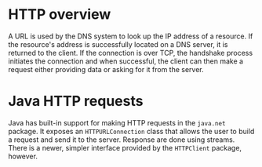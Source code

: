 # HTTP overview

A URL is used by the DNS system to look up the IP address of a resource. If the resource's address is successfully located on a DNS server, it is returned to the client. If the connection is over TCP, the handshake process initiates the connection and when successful, the client can then make a request either providing data or asking for it from the server.

# Java HTTP requests

Java has built-in support for making HTTP requests in the `java.net` package. It exposes an `HTTPURLConnection` class that allows the user to build a request and send it to the server. Response are done using streams. There is a newer, simpler interface provided by the `HTTPClient` package, however. 